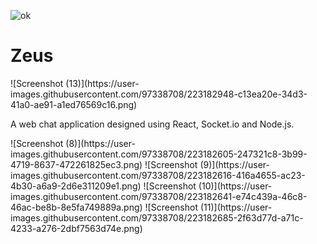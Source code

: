 ![ok](https://user-images.githubusercontent.com/97338708/223176734-b1f949ec-bc7b-47d7-b9a2-c158becd92ac.jpg)
<p>
    <h1>Zeus</h1>
</p>
![Screenshot (13)](https://user-images.githubusercontent.com/97338708/223182948-c13ea20e-34d3-41a0-ae91-a1ed76569c16.png)
<p>
  A web chat application designed using React, Socket.io and Node.js.
</p>
![Screenshot (8)](https://user-images.githubusercontent.com/97338708/223182605-247321c8-3b99-4719-8637-472261825ec3.png)
![Screenshot (9)](https://user-images.githubusercontent.com/97338708/223182616-416a4655-ac23-4b30-a6a9-2d6e311209e1.png)
![Screenshot (10)](https://user-images.githubusercontent.com/97338708/223182641-e74c439a-46c8-46ac-be8b-8e5fa749889a.png)
![Screenshot (11)](https://user-images.githubusercontent.com/97338708/223182685-2f63d77d-a71c-4233-a276-2dbf7563d74e.png)
